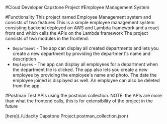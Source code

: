 #Cloud Developer Capstone Project
#Employee Management System

#Functionality
This project named Employee Management system and consists of two features
This is a simple employee management system consisting backend deployed on AWS and Lambda framework and a react front end which calls the APIs on the Lambda framework 
The project consists of two modules in the frontend:

* `Department` - The app can display all created departments and lets you create a new department by providing the department's name and description
* `Employees` - The app can display all employees for a department when the department tile is clicked. The app  also lets you create a new employee by providing the employee's name and photo. The date the employee joined is displayed as well. An employee can also be deleted from the app.

#Postman
Test APIs using the postman collection. NOTE: the APIs are more than what the frontend calls, this is for extensibility of the project in the future

[here](./Udacity Capstone Project.postman_collection.json)



